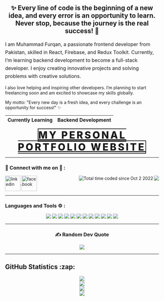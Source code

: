 <h2 align="center">✨ Every line of code is the beginning of a new idea, and every error is an opportunity to learn. <br> Never stop, because the journey is the real success! 🚀</h2>

<p style="margin-top: 6px; line-height:26px; font-size:16px;">
I am Muhammad Furqan, a passionate frontend developer from Pakistan, skilled in React, Firebase, and Redux Toolkit. Currently, I’m learning backend development to become a full-stack developer. I enjoy creating innovative projects and solving problems with creative solutions.

I also love helping and inspiring other developers. I’m planning to start freelancing soon and am excited to showcase my skills globally.

My motto: "Every new day is a fresh idea, and every challenge is an opportunity for success!" ✨</p>

| Currently Learning | Backend Development |
| ------------------ | -------------------- |

<p align="center">
    <a href="https://furqan-my-portfolio.netlify.app" align="center" target="_blank"
        style="font-size:2rem; letter-spacing:0.3rem; font-weight:800; text-align:center; border:2px solid">MY PERSONAL
        PORTFOLIO WEBSITE</a>
</p>

<hr>
<h3 align="left">📧 Connect with me on 🔗 :</h3>

<p align="left">
    <a href="https://www.linkedin.com/in/hafiz-muhammad-furqan" target="blank"><img align="center"
            src="https://skillicons.dev/icons?i=linkedin" height="50" width="50" alt="linkedin" />
    </a>
    <a href="https://web.facebook.com/MuhammadFurqn06" target="blank"><img align="center"
            src="https://upload.wikimedia.org/wikipedia/commons/5/51/Facebook_f_logo_%282019%29.svg" height="50" width="50" alt="facebook" />
    </a>
    <img src="https://komarev.com/ghpvc/?username=Hafiz-Muhammad-Furqan&label=Profile%20views&color=11eb11&style=for-the-badge"
    <a align="right" href="https://wakatime.com/@Hafiz-Muhammad-Furqan"><img align="right" src="https://wakatime.com/badge/user/2b9bc0da-3bf8-4082-b333-bc011089fbbb.svg?style=for-the-badge" alt="Total time coded since Oct 2 2022" /></a>
</p>
<hr>

<h3 align="left">Languages and Tools ⚙️ : </h3>

<p align='center'>
<img src="https://skillicons.dev/icons?i=html" />
<img src="https://skillicons.dev/icons?i=css" />
<img src="https://skillicons.dev/icons?i=bootstrap" />
<img src="https://skillicons.dev/icons?i=tailwind" />
<img src="https://skillicons.dev/icons?i=js" />
<img src="https://skillicons.dev/icons?i=react" />
<img src="https://skillicons.dev/icons?i=redux" />
<img src="https://skillicons.dev/icons?i=materialui" />
<img src="https://skillicons.dev/icons?i=firebase" />
<img src="https://skillicons.dev/icons?i=vscode" />
<img src="https://skillicons.dev/icons?i=git" />
<img src="https://skillicons.dev/icons?i=github" />
</p>

<hr>

<div align='center'>
    <h3> ✍️ Random Dev Quote </h3>
    <img src='https://quotes-github-readme.vercel.app/api?type=horizontal&theme=algolia' />
</div>

<hr>

<h2>GitHub Statistics :zap:</h2>
<p align="center" style="display: flex; flex-direction: column; align-items: center; justify-content: center; width: 100%;">
    <img src="https://github-readme-stats.vercel.app/api/top-langs?username=Hafiz-Muhammad-Furqan&show_icons=true&locale=en&layout=compact&count_private=true&theme=outrun" />
    <img src="https://github-readme-stats.vercel.app/api?username=Hafiz-Muhammad-Furqan&show_icons=true&locale=en&count_private=true&theme=outrun" />
    <img src="https://github-readme-streak-stats.herokuapp.com/?user=Hafiz-Muhammad-Furqan&theme=outrun" />
    <img src="https://github-profile-trophy.vercel.app/?username=Hafiz-Muhammad-Furqan&theme=algolia&no-frame=true&column=-1" />
</p>
